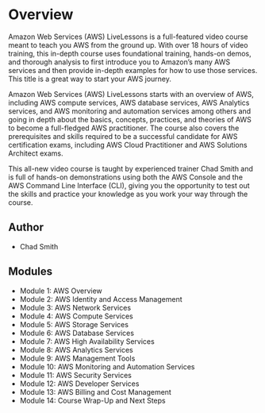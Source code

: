 # Overview

Amazon Web Services (AWS) LiveLessons is a full-featured video course meant to teach you AWS from the ground up. With over 18 hours of video training, this in-depth course uses foundational training, hands-on demos, and thorough analysis to first introduce you to Amazon’s many AWS services and then provide in-depth examples for how to use those services. This title is a great way to start your AWS journey.

Amazon Web Services (AWS) LiveLessons starts with an overview of AWS, including AWS compute services, AWS database services, AWS Analytics services, and AWS monitoring and automation services among others and going in depth about the basics, concepts, practices, and theories of AWS to become a full-fledged AWS practitioner. The course also covers the prerequisites and skills required to be a successful candidate for AWS certification exams, including AWS Cloud Practitioner and AWS Solutions Architect exams.

This all-new video course is taught by experienced trainer Chad Smith and is full of hands-on demonstrations using both the AWS Console and the AWS Command Line Interface (CLI), giving you the opportunity to test out the skills and practice your knowledge as you work your way through the course.

## Author

- Chad Smith

## Modules

- Module 1: AWS Overview
- Module 2: AWS Identity and Access Management
- Module 3: AWS Network Services
- Module 4: AWS Compute Services
- Module 5: AWS Storage Services
- Module 6: AWS Database Services
- Module 7: AWS High Availability Services
- Module 8: AWS Analytics Services
- Module 9: AWS Management Tools
- Module 10: AWS Monitoring and Automation Services
- Module 11: AWS Security Services
- Module 12: AWS Developer Services
- Module 13: AWS Billing and Cost Management
- Module 14: Course Wrap-Up and Next Steps